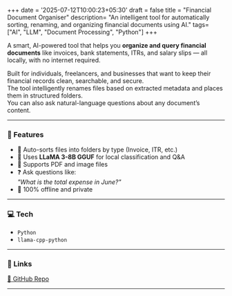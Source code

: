 +++
date = '2025-07-12T10:00:23+05:30'
draft = false
title = "Financial Document Organiser"
description= "An intelligent tool for automatically sorting, renaming, and organizing financial documents using AI."
tags= ["AI", "LLM", "Document Processing", "Python"]
+++



A smart, AI-powered tool that helps you **organize and query financial documents** like invoices, bank statements, ITRs, and salary slips — all locally, with no internet required.

Built for individuals, freelancers, and businesses that want to keep their financial records clean, searchable, and secure.  
The tool intelligently renames files based on extracted metadata and places them in structured folders.  
You can also ask natural-language questions about any document’s content.  

---

### 🚀 Features

- 📂 Auto-sorts files into folders by type (Invoice, ITR, etc.)
- 🧠 Uses **LLaMA 3-8B GGUF** for local classification and Q&A
- 📄 Supports PDF and image files
- ❓ Ask questions like:  
  _"What is the total expense in June?"_
- 🔐 100% offline and private

---

### 💻 Tech

- `Python`
- `llama-cpp-python`


---

### 🔗 Links

[🔗 GitHub Repo](https://github.com/axiom-guy/financial_doc_organiser.git)

---
